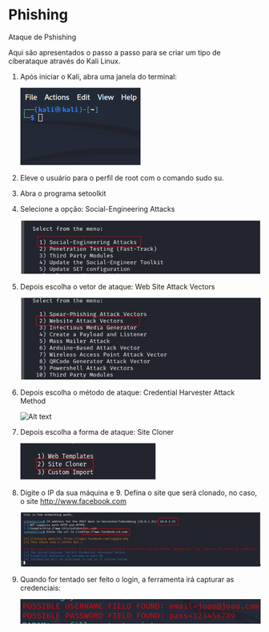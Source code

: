 # Phishing
Ataque de Pshishing

Aqui são apresentados o passo a passo para se criar um tipo de ciberataque através do Kali Linux.

1. Após iniciar o Kali, abra uma janela do terminal:
   
   ![Alt text](./terminal.png "Optional title")
2. Eleve o usuário para o perfil de root com o comando sudo su.
3. Abra o programa setoolkit
4. Selecione a opção: Social-Engineering Attacks

   ![Alt text](./Social.jpg "Optional title")
5. Depois escolha o vetor de ataque: Web Site Attack Vectors

   ![Alt text](./Website.jpg "Optional title")
6. Depois escolha o método de ataque: Credential Harvester Attack Method

   ![Alt text](./Credential.jpg "Optional title") 
7. Depois escolha a forma de ataque: Site Cloner

     ![Alt text](./Clooner.jpg "Optional title")
8. Digite o IP da sua máquina e 9. Defina o site que será clonado, no caso, o site http://www.facebook.com

    ![Alt text](./IPSite.jpg "Optional title")
10. Quando for tentado ser feito o login, a ferramenta irá capturar as credenciais:

    ![Alt text](./Senha.png "Optional title")

